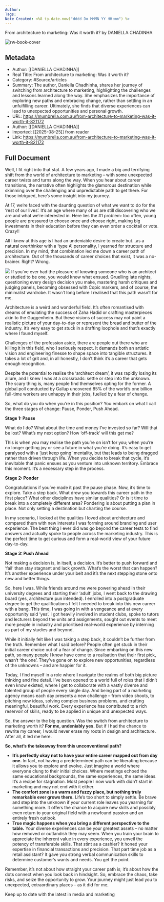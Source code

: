 ```yaml
---
Author: 
Tags:
Note Created: <%8 tp.date.now("dddd Do MMMN YY HH:mm") %>
---
```

From architecture to marketing: Was it worth it? by DANIELLA CHADINHA

![rw-book-cover](https://mumbrella.com.au/wp-content/uploads/2024/03/Dani-PR-2024_045-Lowres-e1711430079874.jpg)

## Metadata
- Author: [[DANIELLA CHADINHA]]
- Real Title: From architecture to marketing: Was it worth it?
- Category: #Source/articles
- Summary: The author, Daniella Chadhinha, shares her journey of switching from architecture to marketing, highlighting the challenges and lessons learned along the way. She emphasizes the importance of exploring new paths and embracing change, rather than settling in an unfulfilling career. Ultimately, she finds that diverse experiences can lead to unexpected opportunities and personal growth.
- URL: https://mumbrella.com.au/from-architecture-to-marketing-was-it-worth-it-821172
- Author: [[DANIELLA CHADINHA]]
- Imported: [[2025-08-25]] from reader
- Link: https://mumbrella.com.au/from-architecture-to-marketing-was-it-worth-it-821172

## Full Document
Well, I fit right into that stat. A few years ago, I made a big and terrifying shift from the world of architecture to marketing – with some unexpected career twists and turns along the way. When you hear about career transitions, the narrative often highlights the glamorous destination while skimming over the challenging and unpredictable path to get there. For those intrigued, here’s some insight into my journey.

At 17, we’re faced with the daunting question of what we want to do for the ‘rest of our lives’. It’s an age where many of us are still discovering who we are and what we’re interested in. Here lies the #1 problem: too often, young people are pressured to choose once and choose right, making big investments in their education before they can even order a cocktail or vote. Crazy!!

All I knew at this age is I had an undeniable desire to create but…as a natural overthinker with a ‘type A’ personality, I yearned for structure and precision. In my mind, that combination led me down a career path of architecture. Out of the thousands of career choices that exist, it was a no-brainer. Right? Wrong.

![](https://mumbrella.com.au/wp-content/uploads/2024/03/Dani-PR-2024_045-Lowres-800x534.jpg)
If you’ve ever had the pleasure of knowing someone who is an architect or studied to be one, you would know what ensued. Gruelling late nights, questioning every design decision you make, mastering harsh critiques and judging panels, becoming obsessed with Copic markers, and of course, the minimalist wardrobe. It wasn’t long before I realised that this path wasn’t for me.

Architecture is a weird and wonderful field. It’s often romantised with dreams of emulating the success of Zaha Hadid or crafting masterpieces akin to the Guggenheim. But these visions of success may not paint a realistic picture of your day-to-day or represent the bread and butter of the industry. It’s very easy to get stuck in a drafting loophole and that’s exactly where I found myself.

Challenges of the profession aside, there are people out there who are killing it in this field, who I seriously respect. It demands both an artistic vision and engineering finesse to shape space into tangible structures. It takes a lot of grit and, in all honestly, I don’t think it’s a career that gets enough recognition.

Despite the potential to realise the ‘architect dream’, it was rapidly losing its allure, and I knew I was at a crossroads: settle or step into the unknown. The scary thing is, many people find themselves opting for the former. A global poll conducted by Gallup uncovered 85% of the world’s one billion full-time workers are unhappy in their jobs, fuelled by a fear of change.

So, what do you do when you’re in this position? You embark on what I call the three stages of change: Pause, Ponder, Push Ahead.

**Stage 1: Pause** 

What do I do? What about the time and money I’ve invested so far? Will that be lost? What’s my next option? How ‘off-track’ will this get me?

This is when you may realise the path you’re on isn’t for you; when you’re no longer getting joy or see a future in what you’re doing. It’s easy to get paralysed with a ‘just keep going’ mentality, but that leads to being dragged rather than driven through life. When you decide to break that cycle, it’s inevitable that panic ensues as you venture into unknown territory. Embrace this moment. It’s a necessary step in the process.

**Stage 2: Ponder** 

Congratulations if you’ve made it past the pause phase. Now, it’s time to explore. Take a step back. What drew you towards this career path in the first place? What other disciplines have similar qualities? Or is it time to break into a completely different area? Pondering is about putting a plan in place. Not only setting a destination but charting the course.

In my scenario, I looked at the qualities I loved about architecture and compared them with new interests I was forming around branding and user experience. The best thing I ever did was go beyond the career tests to find answers and actually spoke to people across the marketing industry. This is the perfect time to get curious and form a real-world view of your future day-to-day.

**Stage 3: Push Ahead**

Not making a decision is, in itself, a decision. It’s better to push forward and ‘fail’ than stay stagnant and lack growth. What’s the worst that can happen? It’s another experience under your belt and it’s the next stepping stone onto new and better things.

So, here I was. While friends around me were powering ahead in their university degrees and starting their ‘adult’ jobs, I went back to the drawing board (yes, architecture pun intended). I enrolled into a postgraduate degree to get the qualifications I felt I needed to break into this new career with a bang. This time, I was going in with a vengeance and at every opportunity said ‘yes’. I got heavily involved in student clubs, spoke to tutors and lecturers beyond the units and assignments, sought out events to meet more people in industry and prioritised real-world experience by interning as part of my studies and beyond.

While it initially felt like I was taking a step back, it couldn’t be further from the truth. Remember what I said before? People often get stuck in their initial career choice out of a fear of change. Since embarking on this new path, so many people I know have come to a realisation that their first pick, wasn’t ‘the one’. They’ve gone on to explore new opportunities, regardless of the unknowns – and are happier for it.

Today, I find myself in a role where I navigate the realms of both big picture thinking and fine detail. I’ve been opened to a world full of roles that I didn’t even know existed, where I get to collaborate with a vastly diverse and talented group of people every single day. And being part of a marketing agency means each day presents a new challenge – from video shoots, to pitching new ideas, solving complex business problems, and crafting meaningful, beautiful work. Every experience has contributed to a rich reservoir of skills, ready to be applied in unique and unexpected ways.

So, the answer to the big question. Was the switch from architecture to marketing worth it? **For me, undeniably yes.** But if I had the chance to rewrite my career, I would never erase my roots in design and architecture. After all, it led me here.

**So, what’s the takeaway from this unconventional path?** 

* **It’s perfectly okay not to have your entire career mapped out from day one.** In fact, not having a predetermined path can be liberating because it allows you to explore and evolve. Just imagine a world where everyone clung to their initial choices. Where meetings echoed the same educational backgrounds, the same experiences, the same ideas. It’s a recipe for stagnation. Most people I now work with didn’t start in marketing and may not end with it either.
* **The comfort zone is a warm and fuzzy place, but nothing truly remarkable ever grows there.** Life’s too short to simply settle. Be brave and step into the unknown if your current role leaves you yearning for something more. It offers the chance to acquire new skills and possibly even return to your original field with a newfound passion and an entirely fresh outlook.
* **True magic happens when you bring a different perspective to the table.** Your diverse experiences can be your greatest assets – no matter how removed or outlandish they may seem. When you train your brain to appreciate the inherent value in every experience, you unveil the potency of transferable skills. That stint as a cashier? It honed your expertise in financial transactions and precision. That part time job as a retail assistant? It gave you strong verbal communication skills to determine customer’s wants and needs. You get the point.

Remember, it’s not about how straight your career path is; it’s about how the dots connect when you look back in hindsight. So, embrace the chaos, take risks, and seize the opportunity to grow. Your journey might just lead you to unexpected, extraordinary places – as it did for me.

 Keep up to date with the latest in media and marketing
